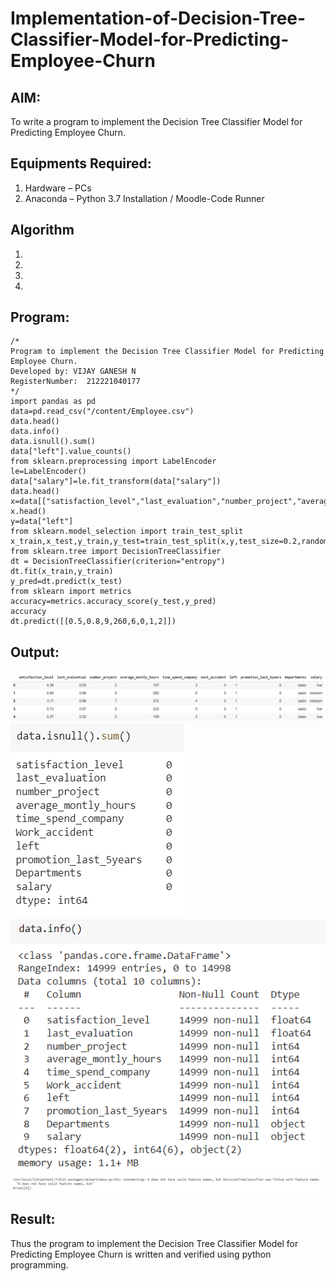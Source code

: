 # Implementation-of-Decision-Tree-Classifier-Model-for-Predicting-Employee-Churn

## AIM:
To write a program to implement the Decision Tree Classifier Model for Predicting Employee Churn.

## Equipments Required:
1. Hardware – PCs
2. Anaconda – Python 3.7 Installation / Moodle-Code Runner

## Algorithm
1. 
2. 
3. 
4. 

## Program:
```
/*
Program to implement the Decision Tree Classifier Model for Predicting Employee Churn.
Developed by: VIJAY GANESH N
RegisterNumber:  212221040177
*/
import pandas as pd
data=pd.read_csv("/content/Employee.csv")
data.head()
data.info()
data.isnull().sum()
data["left"].value_counts()
from sklearn.preprocessing import LabelEncoder
le=LabelEncoder()
data["salary"]=le.fit_transform(data["salary"])
data.head()
x=data[["satisfaction_level","last_evaluation","number_project","average_montly_hours","time_spend_company","Work_accident","promotion_last_5years","salary"]]
x.head()
y=data["left"]
from sklearn.model_selection import train_test_split
x_train,x_test,y_train,y_test=train_test_split(x,y,test_size=0.2,random_state=100)
from sklearn.tree import DecisionTreeClassifier
dt = DecisionTreeClassifier(criterion="entropy")
dt.fit(x_train,y_train)
y_pred=dt.predict(x_test)
from sklearn import metrics
accuracy=metrics.accuracy_score(y_test,y_pred)
accuracy
dt.predict([[0.5,0.8,9,260,6,0,1,2]])

```

## Output:
![decision tree classifier model](https://github.com/vijayganeshn96/Implementation-of-Decision-Tree-Classifier-Model-for-Predicting-Employee-Churn/blob/main/data%20head.png)
![decision tree classifier model](https://github.com/vijayganeshn96/Implementation-of-Decision-Tree-Classifier-Model-for-Predicting-Employee-Churn/blob/main/is%20null.png)
![decision tree classifier model](https://github.com/vijayganeshn96/Implementation-of-Decision-Tree-Classifier-Model-for-Predicting-Employee-Churn/blob/main/data%20info.png)
![decision tree classifier model](https://github.com/vijayganeshn96/Implementation-of-Decision-Tree-Classifier-Model-for-Predicting-Employee-Churn/blob/main/classification.png)

## Result:
Thus the program to implement the  Decision Tree Classifier Model for Predicting Employee Churn is written and verified using python programming.
